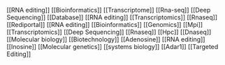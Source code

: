 [[RNA editing]]
[[Bioinformatics]]
[[Transcriptome]]
[[Rna-seq]]
[[Deep Sequencing]]
[[Database]]
[[RNA editing]]
[[Transcriptomics]]
[[Rnaseq]]
[[Rediportal]]
[[RNA editing]]
[[Bioinformatics]]
[[Genomics]]
[[Mpi]]
[[Transcriptomics]]
[[Deep Sequencing]]
[[Rnaseq]]
[[Hpc]]
[[Dnaseq]]
[[Molecular biology]]
[[Biotechnology]]
[[Adenosine]]
[[RNA editing]]
[[Inosine]]
[[Molecular genetics]]
[[systems biology]]
[[Adar1]]
[[Targeted Editing]]
